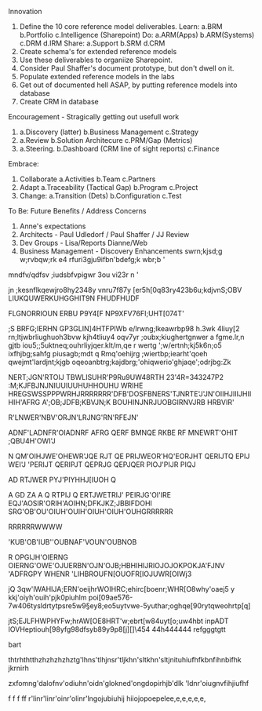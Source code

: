 Innovation 
1. Define the 10 core reference model deliverables.
   Learn: a.BRM b.Portfolio c.Intelligence (Sharepoint)
   Do:    a.ARM(Apps) b.ARM(Systems) c.DRM d.IRM
   Share: a.Support b.SRM d.CRM
2. Create schema's for extended reference models
3. Use these deliverables to organiize Sharepoint.
4. Consider Paul Shaffer's document prototype, but don't dwell on it.
5. Populate extended reference models in the labs
6. Get out of documented hell ASAP, by putting reference models into database
7. Create CRM in database

Encouragement - Stragically getting out usefull work
1. a.Discovery (latter) b.Business Management c.Strategy
2. a.Review b.Solution Architecure c.PRM/Gap (Metrics)
3. a.Steering. b.Dashboard (CRM line of sight reports) c.Finance

Embrace:
1. Collaborate a.Activities b.Team c.Partners
2. Adapt a.Traceability (Tactical Gap) b.Program c.Project
3. Change: a.Transition (Dets) b.Configuration c.Test

To Be: Future Benefits / Address Concerns
1. Anne's expectations
2. Architects - Paul Udledorf / Paul Shaffer / JJ Review
3. Dev Groups - Lisa/Reports Dianne/Web
4. Business Management - Discovery Enhancements
swrn;kjsd;g	w;rvbqw;rk e4 rfuri3gju9ifbn'bdefg;k	wbr;b '


mndfv/qdfsv ;iudsbfvpigwr	3ou vi23r n
'

jn ;kesnflkqewjro8hy2348y vnru7f87y	[er5h[0q83ry423b6u;kdjvnS;OBV LIUKQUWERKUHGGHIT9N FHUDFHUDF



FLGNORRIOUN ERBU P9Y4[F NP9XFV76FI;UHT[074T'

;S BRFG;IERHN GP3GLIN]4HTFPIWb
e/lrwng;lkeawrbp98 h.3wk 4liuy[2
rn;ltjwbrliughuoh3bvw kjh4tliuy4 oqv7yr ;oubx;kiughertgnwer 
a
fgme.lr,n gjtb iou5;;5uktneq;ouhrliyjqer.klt/m,qe
r
wertg ';w/ertnh;kj5k6n;o5 ixfhjbg;sahfg piusagb;mdt
q
Rmq'oehijrg ;wiertbp;iearht'qoeh
qwejmt'lardjnt;kjgb oqeoanbtrg;kajdbrg;'ohiqwerio'ghjaqe';odrjbg:Zk

NERT;JGN'RTOIJ TBWLISUHR'P9Ru9UW48RTH	23'4R\=343247P2	:M;KJFBJNJNIUUIUUHUHHOUHU WRIHE HREGSWSSPPPWRHJRRRRRRR'DFB'DOSFBNERS'TJNRTE'J'JN'OIIHJIIIJHIIHIH'AFRG
A';OB;JDFB;KBVJN;K BOUHINJNRJUOBGIRNVJRB HRBVIR'



R'LNWER'NBV'ORJN'LRJNG'RN'RFEJN'


ADNF'LADNFR'OIADNRF
AFRG
QERF
BMNQE
RKBE RF
MNEWRT'OHIT ;QBU4H'OWI'J





N QM'OIHJWE'OHEWR'JQE
RJT QE
PRIJWEOR'HQ'EORJHT
QERIJTQ
EPIJ WEI'J
'PERIJT
QERIPJT
QEPRJG
QEPJQER
PIOJ'PIJR
PIQJ



AD
RTJWER
PYJ'PIYHHJ[IUOH
Q

A
GD
ZA
A
Q
RTPIJ Q
ERTJWETRIJ'
PEIRJG'OI'IRE EQJ'AOSIR'ORIH'AOIHN;DFKJKZ;JBBIFDOHI
SRG'OB'OU'OIUH'OUIH'OIUH'OIUH'OUHGRRRRRR



RRRRRRWWWW


'KUB'OB'IUB''OUBNAF'VOUN'OUBNOB



R
OPGIJH'OIERNG
OIERNG'OWE'OJUERBN'OJN'OJB;HBHIHIJRIOJOJOKPOKJA'FJNV 'ADFRGPY WHENR 'LIHBROUFN[OUOFR[IOJUWR[OIWj3


jQ
3qw'lWAHIJA;ERN'oeijhrWOIHRC;ehirc[boenr;WHR[O8why'oaej5
y
kkj'oiyh'ouih'pjk0piuhlm
poi[09ae576-7w406tysldrtytpsre5w9§ey8;eo5uytvwe-5yuthar;oghqe[90rytqweohrtp[q]

jtS;EJLFHWPHYFw;hrAW[OE8HRT'w;ebrt[w84uyt[o;uw4hbt inpADT IOVHeptiouh[98yfg98dfsyb89y9p8[j][]\454
44h444444
refgggtgtt




bart


thtrhthtthzhzhzhzhztg'lhns'tlhjnsr'tljkhn'sltkhn'sltjnituhiufhfkbnfihnbifhk jkrnirh




zxfomng'dalofnv'odiuhn'oidn'glokned'ongdopirhjb'dlk 'ldnr'oiugnvfihjiufhf

f
f
f
ff
r'linr'linr'oinr'olinr'lngojubiuhij
hiiojopoepelee,e,e,e,e,e,